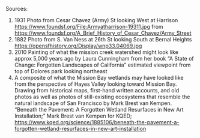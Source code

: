 Sources:
1) 1931 Photo from Cesar Chavez (Army) St looking West at Harrison https://www.foundsf.org/File:Armyatharrison-19311.jpg from https://www.foundsf.org/A_Brief_History_of_Cesar_Chavez/Army_Street
2) 1882 Photo from S. Van Ness at 26th St looking South at Bernal Heights https://opensfhistory.org/Display/wnp33.04069.jpg 
3) 2010 Painting of what the mission creek watershed might look like approx 5,000 years ago by Laura Cunningham from her book “A State of Change: Forgotten Landscapes of California” estimated viewpoint from top of Dolores park looking northeast
4) A composite of what the Mission Bay wetlands may have looked like from the perspective of Hayes Valley looking toward Mission Bay. Drawing from historical maps, first-hand written accounts, and old photos as well as photos of still-existing ecosystems that resemble the natural landscape of San Francisco by Mark Brest van Kempen.  “Beneath the Pavement: A Forgotten Wetland Resurfaces in New Art Installation;” Mark Brest van Kempen for KQED; https://www.kqed.org/science/1885106/beneath-the-pavement-a-forgotten-wetland-resurfaces-in-new-art-installation
